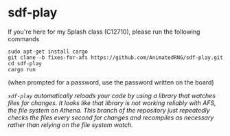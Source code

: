 # sdf-play

If you're here for my Splash class (C12710), please run the following commands

```
sudo apt-get install cargo
git clone -b fixes-for-afs https://github.com/AnimatedRNG/sdf-play.git
cd sdf-play
cargo run
```

(when prompted for a password, use the password written on the board)

_`sdf-play` automatically reloads your code by using a library that watches files for changes. It looks like that library is not working reliably with AFS, the file system on Athena. This branch of the repository just repeatedly checks the files every second for changes and recompiles as necessary rather than relying on the file system watch._
